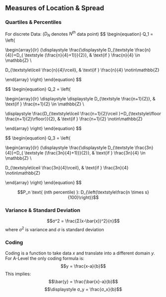 ## Measures of Location & Spread

### Quartiles & Percentiles

For discrete Data: ($D_N$ denotes $N^{th}$ data point)
$$
\begin{equation}
Q_1 =
\left\{

\begin{array}{lr}
{\displaystyle \frac{\displaystyle D_{\textstyle \frac{n}{4}}+D_{ \textstyle (\frac{n}{4}+1)}}{2}}, & \text{if }  \frac{n}{4} \in \mathbb{Z} \\

D_{\textstyle\lceil \frac{n}{4}\rceil}, & \text{if } \frac{n}{4} \notin\mathbb{Z}

\end{array}
\right\}
\end{equation}
$$

$$
\begin{equation}
Q_2 =
\left\{

\begin{array}{lr}
\displaystyle \displaystyle D_{\textstyle \frac{n+1}{2}}, & \text{if }  \frac{n+1}{2} \in \mathbb{Z} \\

\displaystyle \frac{D_{\textstyle\lceil \frac{n+1}{2}\rceil }+D_{\textstyle\lfloor \frac{n+1}{2}\rfloor}}{2}, & \text{if } \frac{n+1}{2} \notin\mathbb{Z}

\end{array}
\right\}
\end{equation}
$$

$$
\begin{equation}
Q_3 =
\left\{

\begin{array}{lr}
{\displaystyle \frac{\displaystyle D_{\textstyle \frac{3n}{4}}+D_{ \textstyle (\frac{3n}{4}+1)}}{2}}, & \text{if }  \frac{3n}{4} \in \mathbb{Z} \\

D_{\textstyle\lceil \frac{3n}{4}\rceil}, & \text{if } \frac{3n}{4} \notin\mathbb{Z}

\end{array}
\right\}
\end{equation}
$$

$$P_n \text{ (nth percentile) }: D_{\left(\textstyle\frac{n \times s}{100}\right)}$$

### Variance & Standard Deviation

$$σ^2 = \frac{Σ(x-\bar{x})^2}{n}$$ where $σ^2$ is variance and $σ$ is standard deviation

### Coding

Coding is a function to take data $x$ and translate into a different domain $y$. For A-Level the only coding formula is: $$y = \frac{x-a}{b}$$
This implies:
$$\bar{y} = \frac{\bar{x}-a}{b}$$
$$\displaystyle σ_y = \frac{σ_x}{b}$$


